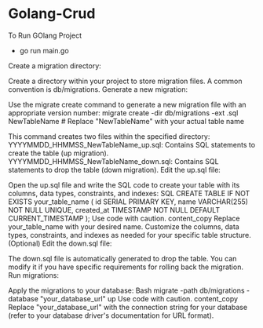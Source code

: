 # Golang-Crud

To Run GOlang Project
- go run main.go

Create a migration directory:

Create a directory within your project to store migration files. A common convention is db/migrations.
Generate a new migration:

Use the migrate create command to generate a new migration file with an appropriate version number:
migrate create -dir db/migrations -ext .sql NewTableName  # Replace "NewTableName" with your actual table name

This command creates two files within the specified directory:
YYYYMMDD_HHMMSS_NewTableName_up.sql: Contains SQL statements to create the table (up migration).
YYYYMMDD_HHMMSS_NewTableName_down.sql: Contains SQL statements to drop the table (down migration).
Edit the up.sql file:

Open the up.sql file and write the SQL code to create your table with its columns, data types, constraints, and indexes:
SQL
CREATE TABLE IF NOT EXISTS your_table_name (
    id SERIAL PRIMARY KEY,
    name VARCHAR(255) NOT NULL UNIQUE,
    created_at TIMESTAMP NOT NULL DEFAULT CURRENT_TIMESTAMP
);
Use code with caution.
content_copy
Replace your_table_name with your desired name.
Customize the columns, data types, constraints, and indexes as needed for your specific table structure.
(Optional) Edit the down.sql file:

The down.sql file is automatically generated to drop the table. You can modify it if you have specific requirements for rolling back the migration.
Run migrations:

Apply the migrations to your database:
Bash
migrate -path db/migrations -database "your_database_url" up
Use code with caution.
content_copy
Replace "your_database_url" with the connection string for your database (refer to your database driver's documentation for URL format).
